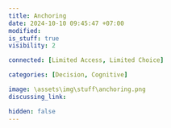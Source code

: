 ```yaml
---
title: Anchoring
date: 2024-10-10 09:45:47 +07:00
modified: 
is_stuff: true
visibility: 2

connected: [Limited Access, Limited Choice]

categories: [Decision, Cognitive]

image: \assets\img\stuff\anchoring.png
discussing_link: 

hidden: false
---
```


